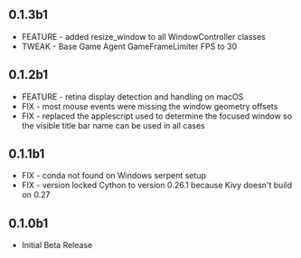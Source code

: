 ## 0.1.3b1

* FEATURE - added resize_window to all WindowController classes
* TWEAK - Base Game Agent GameFrameLimiter FPS to 30

## 0.1.2b1

* FEATURE - retina display detection and handling on macOS
* FIX - most mouse events were missing the window geometry offsets
* FIX - replaced the applescript used to determine the focused window so the visible title bar name can be used in all cases

## 0.1.1b1

* FIX - conda not found on Windows serpent setup
* FIX - version locked Cython to version 0.26.1 because Kivy doesn't build on 0.27

## 0.1.0b1

* Initial Beta Release